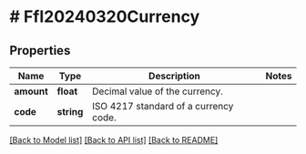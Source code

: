 # # FfI20240320Currency

## Properties

Name | Type | Description | Notes
------------ | ------------- | ------------- | -------------
**amount** | **float** | Decimal value of the currency. |
**code** | **string** | ISO 4217 standard of a currency code. |

[[Back to Model list]](../../README.md#models) [[Back to API list]](../../README.md#endpoints) [[Back to README]](../../README.md)
